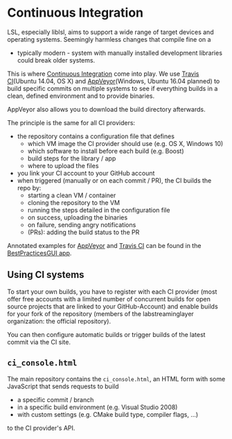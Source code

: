# Continuous Integration

LSL, especially liblsl, aims to support a wide range of target devices and
operating systems. Seemingly harmless changes that compile fine on a
- typically modern - system with manually installed development libraries
could break older systems.

This is where
[Continuous Integration](https://en.wikipedia.org/wiki/Continuous_integration)
come into play.
We use [Travis CI](https://travis-ci.com)(Ubuntu 14.04, OS X) and
[AppVeyor](https://appveyor.com)(Windows, Ubuntu 16.04 planned) to build
specific commits on multiple systems to see if everything builds in a clean,
defined environment and to provide binaries.

AppVeyor also allows you to download the build directory afterwards.

The principle is the same for all CI providers:

- the repository contains a configuration file that defines
  - which VM image the CI provider should use (e.g. OS X, Windows 10)
  - which software to install before each build (e.g. Boost)
  - build steps for the library / app
  - where to upload the files
- you link your CI account to your GitHub account
- when triggered (manually or on each commit / PR), the CI builds the repo by:
  - starting a clean VM / container
  - cloning the repository to the VM
  - running the steps detailed in the configuration file
  - on success, uploading the binaries
  - on failure, sending angry notifications
  - (PRs): adding the build status to the PR

Annotated examples for [AppVeyor](https://github.com/labstreaminglayer/App-BestPracticesGUI/blob/master/doc/appveyor.yml.md)
and [Travis CI](https://github.com/labstreaminglayer/App-BestPracticesGUI/blob/master/doc/.travis.yml.md)
can be found in the [BestPracticesGUI app](https://github.com/labstreaminglayer/App-BestPracticesGUI).

## Using CI systems

To start your own builds, you have to register with each CI provider (most 
offer free accounts with a limited number of concurrent builds for open source
projects that are linked to your GitHub-Account) and enable builds for your
fork of the repository (members of the labstreaminglayer organization: the
official repository).

You can then configure automatic builds or trigger builds of the latest commit
via the CI site.

## `ci_console.html`

The main repository contains the `ci_console.html`, an HTML form with some
JavaScript that sends requests to build
- a specific commit / branch
- in a specific build environment (e.g. Visual Studio 2008)
- with custom settings (e.g. CMake build type, compiler flags, ...)

to the CI provider's API.
